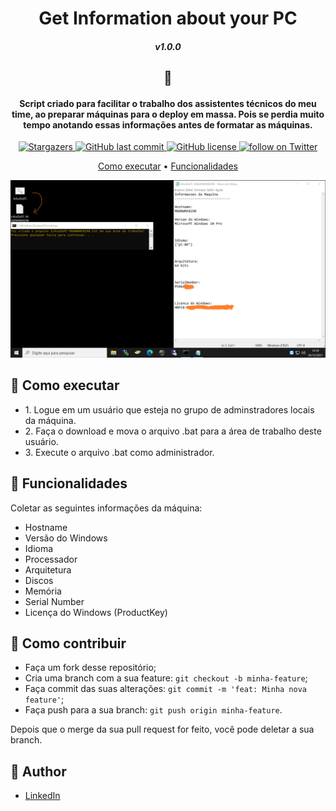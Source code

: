 <h1 align="center">   
  Get Information about your PC
</h1>
<h5 align="center">v1.0.0</h5>

<h2 align="center">📇</h2>

<h4 align="center">Script criado para facilitar o trabalho dos assistentes técnicos do meu time, ao preparar máquinas para o deploy em massa. Pois se perdia muito tempo anotando essas informações antes de formatar as máquinas.</h4>

<p align="center">
    <a href="https://github.com/Raphael-GC/get-inf-cmd/stargazers">
        <img alt="Stargazers" src="https://img.shields.io/github/stars/Raphael-GC/get-inf-cmd?style=social">
    </a>
    <a href="https://github.com/Raphael-GC/get-inf-cmd/commits/main">
        <img alt="GitHub last commit" src="https://img.shields.io/github/last-commit/Raphael-GC/get-inf-cmd">
    </a>
    <a href="https://github.com/Raphael-GC/get-inf-cmd/commits/main">
        <img alt="GitHub license" src="https://img.shields.io/github/license/Raphael-GC/get-inf-cmd?color=%27072009">
    </a>
    <a href="https://twitter.com/intent/follow?screen_name=_raphaelgc">
        <img src="https://img.shields.io/twitter/follow/_raphaelgc?style=social&logo=twitter"
            alt="follow on Twitter">
    </a>
    
</p>

<p align="center">
  <a href="## 🚀 Como ">Como executar</a> •
  <a href="## 💬 Funcionalidades">Funcionalidades</a>
</p>

![](https://github.com/Raphael-GC/get-inf-cmd/blob/main/assets/preview.png)


## 🚀 Como executar
<ul>
  <li> 1. Logue em um usuário que esteja no grupo de adminstradores locais da máquina. </li>

  <li> 2. Faça o download e mova o arquivo .bat para a área de trabalho deste usuário.</li>

  <li> 3. Execute o arquivo .bat como administrador. </li>

</ul>

## 💬 Funcionalidades
  Coletar as seguintes informações da máquina:
    <ul>
      <li>Hostname</li>
      <li>Versão do Windows</li>
      <li>Idioma</li>
      <li>Processador</li>
      <li>Arquitetura</li>
      <li>Discos</li>
      <li>Memória</li>
      <li>Serial Number</li>
      <li>Licença do Windows (ProductKey)</li>
    </ul>

## 🤔 Como contribuir

- Faça um fork desse repositório;
- Cria uma branch com a sua feature: `git checkout -b minha-feature`;
- Faça commit das suas alterações: `git commit -m 'feat: Minha nova feature'`;
- Faça push para a sua branch: `git push origin minha-feature`.

Depois que o merge da sua pull request for feito, você pode deletar a sua branch.

## :pencil: Author

- <a href="https://www.linkedin.com/in/raphael-gc/" target="_blank">LinkedIn</a>